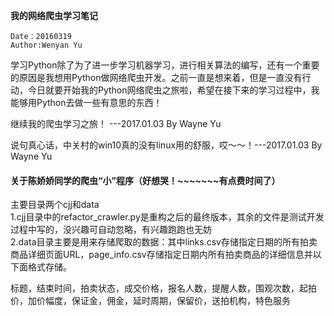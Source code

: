 **我的网络爬虫学习笔记**

	Date：20160319
	Author:Wenyan Yu

学习Python除了为了进一步学习机器学习，进行相关算法的编写，还有一个重要的原因是我想用Python做网络爬虫开发。之前一直是想来着，但是一直没有行动，今日就要开始我的Python网络爬虫之旅啦，希望在接下来的学习过程中，我能够用Python去做一些有意思的东西！

继续我的爬虫学习之旅！ ---2017.01.03 By Wayne Yu

说句真心话，中关村的win10真的没有linux用的舒服，哎～～！---2017.01.03 By Wayne Yu

#### 关于陈娇娇同学的爬虫“小”程序（好想哭！~~~~~~~有点费时间了）

主要目录两个cjj和data</br>
    1.cjj目录中的refactor_crawler.py是重构之后的最终版本，其余的文件是测试开发过程中写的，没兴趣可自动忽略，有兴趣跑跑也无妨<br>
    2.data目录主要是用来存储爬取的数据：其中links.csv存储指定日期的所有拍卖商品详细页面URL，page_info.csv存储指定日期内所有拍卖商品的详细信息并以下面格式存储。<br>

标题，结束时间，拍卖状态，成交价格，报名人数，提醒人数，围观次数，起拍价，加价幅度，保证金，佣金，延时周期，保留价，送拍机构，特色服务<br>




